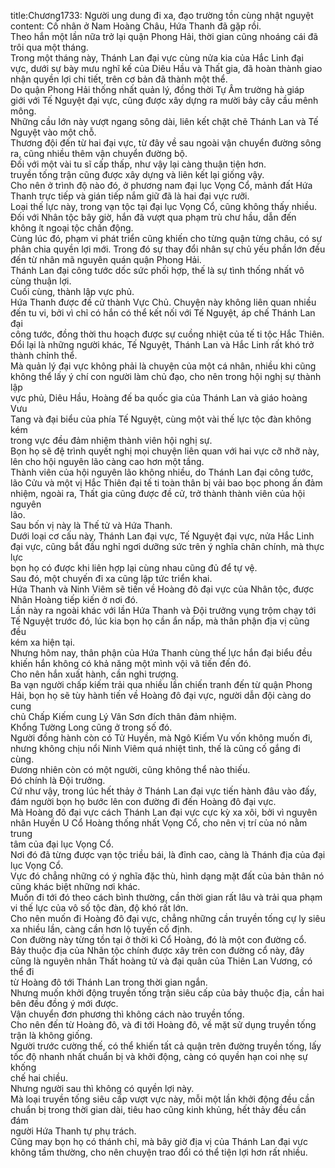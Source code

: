 title:Chương1733: Người ung dung đi xa, đạo trường tồn cùng nhật nguyệt
content:
Cố nhân ở Nam Hoàng Châu, Hứa Thanh đã gặp rồi.<br>Theo hắn một lần nữa trở lại quận Phong Hải, thời gian cũng nhoáng cái đã<br>trôi qua một tháng.<br>Trong một tháng này, Thánh Lan đại vực cùng nửa kia của Hắc Linh đại<br>vực, dưới sự bày mưu nghĩ kế của Diêu Hầu và Thất gia, đã hoàn thành giao<br>nhận quyền lợi chi tiết, trên cơ bản đã thành một thể.<br>Do quận Phong Hải thống nhất quản lý, đồng thời Tự Âm trường hà giáp<br>giới với Tế Nguyệt đại vực, cũng được xây dựng ra mười bảy cây cầu mênh<br>mông.<br>Những cầu lớn này vượt ngang sông dài, liên kết chặt chẽ Thánh Lan và Tế<br>Nguyệt vào một chỗ.<br>Thương đội đến từ hai đại vực, từ đây về sau ngoài vận chuyển đường sông<br>ra, cũng nhiều thêm vận chuyển đường bộ.<br>Đối với một vài tu sĩ cấp thấp, như vậy lại càng thuận tiện hơn.<br>truyền tống trận cũng được xây dựng và liên kết lại giống vậy.<br>Cho nên ở trình độ nào đó, ở phương nam đại lục Vọng Cổ, mảnh đất Hứa<br>Thanh trực tiếp và gián tiếp nắm giữ đã là hai đại vực rưỡi.<br>Loại thế lực này, trong vạn tộc tại đại lục Vọng Cổ, cũng không thấy nhiều.<br>Đối với Nhân tộc bây giờ, hắn đã vượt qua phạm trù chư hầu, dẫn đến<br>không ít ngoại tộc chấn động.<br>Cùng lúc đó, phạm vi phát triển cũng khiến cho từng quận từng châu, có sự<br>phân chia quyền lợi mới. Trong đó sự thay đổi nhân sự chủ yếu phần lớn đều<br>đến từ nhân mã nguyên quán quận Phong Hải.<br>Thánh Lan đại công tước dốc sức phối hợp, thế là sự tình thống nhất vô<br>cùng thuận lợi.<br>Cuối cùng, thành lập vực phủ.<br>Hứa Thanh được đề cử thành Vực Chủ. Chuyện này không liên quan nhiều<br>đến tu vi, bởi vì chỉ có hắn có thể kết nối với Tế Nguyệt, áp chế Thánh Lan đại<br>công tước, đồng thời thu hoạch được sự cuồng nhiệt của tế ti tộc Hắc Thiên.<br>Đổi lại là những người khác, Tế Nguyệt, Thánh Lan và Hắc Linh rất khó trở<br>thành chỉnh thể.<br>Mà quản lý đại vực không phải là chuyện của một cá nhân, nhiều khi cũng<br>không thể lấy ý chí con người làm chủ đạo, cho nên trong hội nghị sự thành lập<br>vực phủ, Diêu Hầu, Hoàng đế ba quốc gia của Thánh Lan và giáo hoàng Vưu<br>Tang và đại biểu của phía Tế Nguyệt, cùng một vài thế lực tộc đàn không kém<br>trong vực đều đảm nhiệm thành viên hội nghị sự.<br>Bọn họ sẽ đệ trình quyết nghị mọi chuyện liên quan với hai vực cỡ nhỡ này,<br>lên cho hội nguyên lão càng cao hơn một tầng.<br>Thành viên của hội nguyên lão không nhiều, do Thánh Lan đại công tước,<br>lão Cửu và một vị Hắc Thiên đại tế ti toàn thân bị vải bao bọc phong ấn đảm<br>nhiệm, ngoài ra, Thất gia cũng được đề cử, trở thành thành viên của hội nguyên<br>lão.<br>Sau bốn vị này là Thế tử và Hứa Thanh.<br>Dưới loại cơ cấu này, Thánh Lan đại vực, Tế Nguyệt đại vực, nửa Hắc Linh<br>đại vực, cũng bắt đầu nghỉ ngơi dưỡng sức trên ý nghĩa chân chính, mà thực lực<br>bọn họ có được khi liên hợp lại cùng nhau cũng đủ để tự vệ.<br>Sau đó, một chuyến đi xa cũng lập tức triển khai.<br>Hứa Thanh và Ninh Viêm sẽ tiến về Hoàng đô đại vực của Nhân tộc, được<br>Nhân Hoàng tiếp kiến ở nơi đó.<br>Lần này ra ngoài khác với lần Hứa Thanh và Đội trưởng vụng trộm chạy tới<br>Tế Nguyệt trước đó, lúc kia bọn họ cần ẩn nấp, mà thân phận địa vị cũng đều<br>kém xa hiện tại.<br>Nhưng hôm nay, thân phận của Hứa Thanh cùng thế lực hắn đại biểu đều<br>khiến hắn không có khả năng một mình vội vã tiến đến đó.<br>Cho nên hắn xuất hành, cần nghi trượng.<br>Ba vạn người chấp kiếm trải qua nhiều lần chiến tranh đến từ quận Phong<br>Hải, bọn họ sẽ tùy hành tiến về Hoàng đô đại vực, người dẫn đội càng do cung<br>chủ Chấp Kiếm cung Lý Vân Sơn đích thân đảm nhiệm.<br>Khổng Tường Long cũng ở trong số đó.<br>Người đồng hành còn có Tử Huyền, mà Ngô Kiếm Vu vốn không muốn đi,<br>nhưng không chịu nổi Ninh Viêm quá nhiệt tình, thế là cũng cố gắng đi cùng.<br>Đương nhiên còn có một người, cũng không thể nào thiếu.<br>Đó chính là Đội trưởng.<br>Cứ như vậy, trong lúc hết thảy ở Thánh Lan đại vực tiến hành đâu vào đấy,<br>đám người bọn họ bước lên con đường đi đến Hoàng đô đại vực.<br>Mà Hoàng đô đại vực cách Thánh Lan đại vực cực kỳ xa xôi, bởi vì nguyên<br>nhân Huyền U Cổ Hoàng thống nhất Vọng Cổ, cho nên vị trí của nó nằm trung<br>tâm của đại lục Vọng Cổ.<br>Nơi đó đã từng được vạn tộc triều bái, là đỉnh cao, càng là Thánh địa của đại<br>lục Vọng Cổ.<br>Vực đó chẳng những có ý nghĩa đặc thù, hình dạng mặt đất của bản thân nó<br>cũng khác biệt những nơi khác.<br>Muốn đi tới đó theo cách bình thường, cần thời gian rất lâu và trải qua phạm<br>vi thế lực của vô số tộc đàn, độ khó rất lớn.<br>Cho nên muốn đi Hoàng đô đại vực, chẳng những cần truyền tống cự ly siêu<br>xa nhiều lần, càng cần hơn lộ tuyến cố định.<br>Con đường này từng tồn tại ở thời kì Cổ Hoàng, đó là một con đường cổ.<br>Bảy thuộc địa của Nhân tộc chính được xây trên con đường cổ này, đây<br>cũng là nguyên nhân Thất hoàng tử và đại quân của Thiên Lan Vương, có thể đi<br>từ Hoàng đô tới Thánh Lan trong thời gian ngắn.<br>Nhưng muốn khởi động truyền tống trận siêu cấp của bảy thuộc địa, cần hai<br>bên đều đồng ý mới được.<br>Vận chuyển đơn phương thì không cách nào truyền tống.<br>Cho nên đến từ Hoàng đô, và đi tới Hoàng đô, về mặt sử dụng truyền tống<br>trận là không giống.<br>Người trước cường thế, có thể khiến tất cả quận trên đường truyền tống, lấy<br>tốc độ nhanh nhất chuẩn bị và khởi động, càng có quyền hạn coi nhẹ sự khống<br>chế hai chiều.<br>Nhưng người sau thì không có quyền lợi này.<br>Mà loại truyền tống siêu cấp vượt vực này, mỗi một lần khởi động đều cần<br>chuẩn bị trong thời gian dài, tiêu hao cũng kinh khủng, hết thảy đều cần đám<br>người Hứa Thanh tự phụ trách.<br>Cũng may bọn họ có thánh chỉ, mà bây giờ địa vị của Thánh Lan đại vực<br>không tầm thường, cho nên chuyện trao đổi có thể tiện lợi hơn rất nhiều.